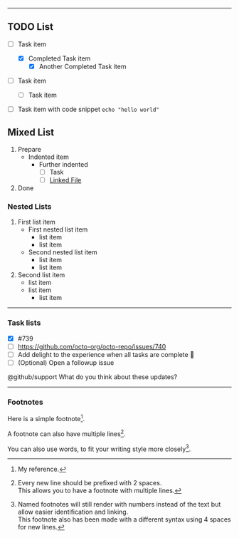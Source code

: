 ______________________________________________________________________

## TODO List

- [ ] Task item
  - [x] Completed Task item
    - [x] Another Completed Task item
- [ ] Task item
  - [ ] Task item
- [ ] Task item with code snippet `echo "hello world"`


## Mixed List

1. Prepare
   - Indented item
     - Further indented
       - [ ] Task
       - [ ] [Linked File](./fixtures.md)
1. Done


### Nested Lists

1. First list item
   - First nested list item
     - list item
     - list item
   - Second nested list item
     - list item
     - list item
1. Second list item
   - list item
   - list item
     - list item

______________________________________________________________________

### Task lists

- [x] #739
- [ ] https://github.com/octo-org/octo-repo/issues/740
- [ ] Add delight to the experience when all tasks are complete :tada:
- [ ] (Optional) Open a followup issue

@github/support What do you think about these updates?

______________________________________________________________________

### Footnotes

Here is a simple footnote[^1].

A footnote can also have multiple lines[^2].

You can also use words, to fit your writing style more closely[^note].

  [^1]: My reference.
  [^2]: Every new line should be prefixed with 2 spaces.\
  This allows you to have a footnote with multiple lines.
  [^note]: Named footnotes will still render with numbers instead of the text but allow easier identification and linking.\
    This footnote also has been made with a different syntax using 4 spaces for new lines.
